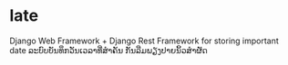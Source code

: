 # late
Django Web Framework + Django Rest Framework for storing important date
ລະບົບບັນທຶກວັນເວລາທີ່ສຳຄັນ ກັນລືມພຽງປາຍນິ້ວສຳຜັດ
